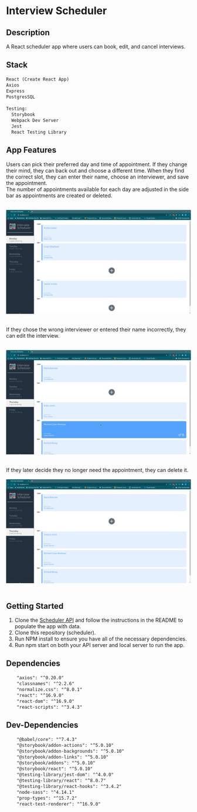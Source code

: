 # Interview Scheduler

## Description
A React scheduler app where users can book, edit, and cancel interviews.

## Stack
```
React (Create React App)
Axios
Express
PostgresSQL

Testing:
  Storybook
  Webpack Dev Server
  Jest
  React Testing Library
```

## App Features

Users can pick their preferred day and time of appointment. If they change their mind, they can back out and choose a different time. When they find the correct slot, they can enter their name, choose an interviewer, and save the appointment.<br>
The number of appointments available for each day are adjusted in the side bar as appointments are created or deleted.
<br>
<br>

![Create an appointment](docs/Create_Appointment.gif)
<br>
<br>

If they chose the wrong interviewer or entered their name incorrectly, they can edit the interview.
<br>
<br>

![Edit an appointment](docs/Edit_Appointment.gif)
<br>
<br>

If they later decide they no longer need the appointment, they can delete it.
<br>
<br>
![Delete an appointment](docs/Delete_Appointment.gif)
<br>
<br>

## Getting Started

1. Clone the [Scheduler API](https://github.com/kelsi2/scheduler-api) and follow the instructions in the README to populate the app with data.
2. Clone this repository (scheduler).
3. Run NPM install to ensure you have all of the necessary dependencies.
4. Run npm start on both your API server and local server to run the app.

## Dependencies
```
    "axios": "^0.20.0"
    "classnames": "^2.2.6"
    "normalize.css": "^8.0.1"
    "react": "^16.9.0"
    "react-dom": "^16.9.0"
    "react-scripts": "^3.4.3"
```

## Dev-Dependencies
```
    "@babel/core": "^7.4.3"
    "@storybook/addon-actions": "^5.0.10"
    "@storybook/addon-backgrounds": "^5.0.10"
    "@storybook/addon-links": "^5.0.10"
    "@storybook/addons": "^5.0.10"
    "@storybook/react": "^5.0.10"
    "@testing-library/jest-dom": "^4.0.0"
    "@testing-library/react": "^8.0.7"
    "@testing-library/react-hooks": "^3.4.2"
    "node-sass": "^4.14.1"
    "prop-types": "^15.7.2"
    "react-test-renderer": "^16.9.0"
```